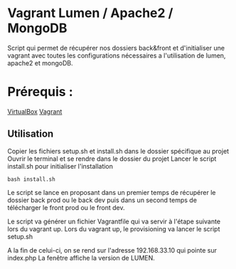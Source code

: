 # Vagrant Lumen / Apache2 / MongoDB

Script qui permet de récupérer nos dossiers back&front et d'initialiser une vagrant avec toutes les configurations nécessaires a l'utilisation de lumen, apache2 et mongoDB.

# Prérequis :
[VirtualBox](https://www.virtualbox.org/)
[Vagrant](https://www.vagrantup.com/)

## Utilisation  

Copier les fichiers setup.sh et install.sh dans le dossier spécifique au projet
Ouvrir le terminal et se rendre dans le dossier du projet
Lancer le script install.sh pour initialiser l'installation

```
bash install.sh
```  
Le script se lance en proposant dans un premier temps de récupérer le dossier back prod ou le back dev puis dans un second temps de télécharger le front prod ou le front dev.

Le script va générer un fichier Vagrantfile qui va servir à l'étape suivante lors du vagrant up.
Lors du vagrant up, le provisioning va lancer le script setup.sh

A la fin de celui-ci, on se rend sur l'adresse 192.168.33.10 qui pointe sur index.php 
La fenêtre affiche la version de LUMEN.
